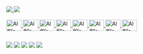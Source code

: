 <div>
<a href = "mailto:alexbatistandrade@gmail.com"/>
<img src="https://github-readme-stats.vercel.app/api?username=alexbatistandrade&show_icons=true" />
<img src="https://github-readme-stats.vercel.app/api/top-langs/?username=alexbatistandrade"/>
</picture>
</div>

<div style="display: inline_block"><br>
  <img align="center" alt="Alex-Linux" height="30" width="40" src="https://cdn.jsdelivr.net/gh/devicons/devicon/icons/linux/linux-original.svg" />
   <img align="center" alt="Alex-Vagrant" height="30" width="40" src="https://cdn.jsdelivr.net/gh/devicons/devicon/icons/vagrant/vagrant-original.svg" />
  <img align="center" alt="Alex-Ansible" height="30" width="40" src="https://cdn.jsdelivr.net/gh/devicons/devicon/icons/ansible/ansible-original.svg" />
  <img align="center" alt="Alex-Docker" height="30" width="40" src="https://cdn.jsdelivr.net/gh/devicons/devicon/icons/docker/docker-plain.svg" />
  <img align="center" alt="Alex-Terraforme" height="30" width="40" src="https://cdn.jsdelivr.net/gh/devicons/devicon/icons/terraform/terraform-original-wordmark.svg" />
  <img align="center" alt="Alex-Kube" height="30" width="40" src="https://cdn.jsdelivr.net/gh/devicons/devicon/icons/kubernetes/kubernetes-plain.svg" />
  <img align="center" alt="Alex-Amazon" height="30" width="40" src="https://cdn.jsdelivr.net/gh/devicons/devicon/icons/amazonwebservices/amazonwebservices-original.svg" />
   <img align="center" alt="Alex-Jenkins" height="30" width="40" src="https://cdn.jsdelivr.net/gh/devicons/devicon/icons/jenkins/jenkins-original.svg" />
 
  </div>

##

<div> 
 <a href="#" target="_blank"><img src="https://img.shields.io/badge/Linux-FCC624?style=for-the-badge&logo=linux&logoColor=black"></a>
 <a href="#" target="_blank"><img src="https://img.shields.io/badge/Ubuntu-E95420?style=for-the-badge&logo=ubuntu&logoColor=white" target="_blank"></a>
 <a href="#" target="_blank"><img src="https://img.shields.io/badge/Red%20Hat-EE0000?style=for-the-badge&logo=redhat&logoColor=white"></a> 
 <a href = "mailto:alexbatistandrade@gmail.com"><img src="https://img.shields.io/badge/-Gmail-%23333?style=for-the-badge&logo=gmail&logoColor=white" target="_blank"></a>
 <a href="https://www.linkedin.com/in/alex-andradev/" target="_blank"><img src="https://img.shields.io/badge/-LinkedIn-%230077B5?style=for-the-badge&logo=linkedin&logoColor=white" target="_blank"></a> 

</div>
